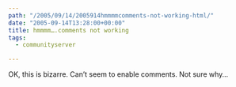 ```yaml
---
path: "/2005/09/14/2005914hmmmmcomments-not-working-html/" 
date: "2005-09-14T13:28:00+00:00" 
title: hmmmm….comments not working
tags:
  - communityserver

---
```

<div>
  OK, this is bizarre. Can&rsquo;t seem to enable comments. Not sure why&#133;
</div>